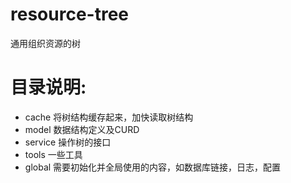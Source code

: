 # resource-tree
通用组织资源的树

# 目录说明:
* cache 将树结构缓存起来，加快读取树结构
* model 数据结构定义及CURD
* service 操作树的接口
* tools 一些工具
* global 需要初始化并全局使用的内容，如数据库链接，日志，配置
